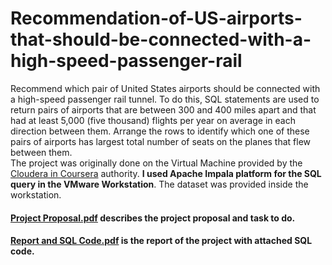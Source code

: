 # Recommendation-of-US-airports-that-should-be-connected-with-a-high-speed-passenger-rail 
Recommend which pair of United States airports should be connected with a high-speed
passenger rail tunnel. To do this, SQL  statements are used to return pairs of airports
that are between 300 and 400 miles apart and that had at least 5,000 (five thousand) flights per
year on average in each direction between them. Arrange the rows to identify which one of
these pairs of airports has largest total number of seats on the planes that flew between them.  
The project was originally done on the Virtual Machine provided by the [Cloudera in Coursera](https://www.coursera.org/learn/cloudera-big-data-analysis-sql-queries?specialization=cloudera-big-data-analysis-sql) authority. **I used Apache Impala platform for the SQL query in the VMware Workstation**. The dataset was provided inside the workstation.
 #### [Project Proposal.pdf](https://github.com/MdSaifulIslamSajol/Recommendation-of-US-airports-that-should-be-connected-with-a-high-speed-passenger-rail/blob/6d1cb0dc1e14c5cc4fc794263730d54e08448778/Project%20Proposal.pdf) describes the project proposal and task to do.
 #### [Report and SQL Code.pdf](https://github.com/MdSaifulIslamSajol/Recommendation-of-US-airports-that-should-be-connected-with-a-high-speed-passenger-rail/blob/6d1cb0dc1e14c5cc4fc794263730d54e08448778/Report%20and%20SQL%20Code.pdf) is the report of the project with attached SQL code.
